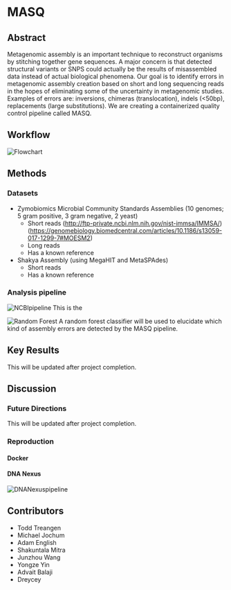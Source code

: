 # MASQ

## Abstract
Metagenomic assembly is an important technique to reconstruct organisms by stitching together gene sequences. A major concern is that detected structural variants or SNPS could actually be the results of misassembled data instead of actual biological phenomena. Our goal is to identify errors in metagenomic assembly creation based on short and long sequencing reads in the hopes of eliminating some of the uncertainty in metagenomic studies. Examples of errors are: inversions, chimeras (translocation), indels (<50bp), replacements (large substitutions). We are creating a containerized quality control pipeline called MASQ.

## Workflow
![Flowchart](https://github.com/NCBI-Codeathons/Meta_QC/blob/master/figures/workflow1.jpg)

## Methods
### Datasets
+ Zymobiomics Microbial Community Standards Assemblies (10 genomes; 5 gram positive, 3 gram negative, 2 yeast)
  + Short reads 
  (http://ftp-private.ncbi.nlm.nih.gov/nist-immsa/IMMSA/)
  (https://genomebiology.biomedcentral.com/articles/10.1186/s13059-017-1299-7#MOESM2)
  + Long reads 
  + Has a known reference
+ Shakya Assembly (using MegaHIT and MetaSPAdes)
  + Short reads
  + Has a known reference

### Analysis pipeline
![NCBIpipeline](https://github.com/NCBI-Codeathons/Meta_QC/blob/master/figures/NCBI_pipeline%20(1).png)
This is the 

![Random Forest](https://github.com/NCBI-Codeathons/Meta_QC/blob/master/figures/NCBI_hackathon.jpg)
A random forest classifier will be used to elucidate which kind of assembly errors are detected by the MASQ pipeline. 

## Key Results
This will be updated after project completion.


## Discussion 

### Future Directions
This will be updated after project completion.

### Reproduction
#### Docker

#### DNA Nexus
![DNANexuspipeline](https://github.com/NCBI-Codeathons/Meta_QC/blob/master/figures/image.png)

## Contributors
+ Todd Treangen
+ Michael Jochum
+ Adam English
+ Shakuntala Mitra
+ Junzhou Wang
+ Yongze Yin
+ Advait Balaji
+ Dreycey
